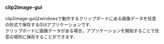 ### clip2image-gui

clip2image-guiはwindowsで動作するクリップボードにある画像データを任意の形式で保存するGUIアプリケーションです．
<br>
クリップボードに画像データがある場合，アプリケーションを開始することで任意の場所に保存することができます．
